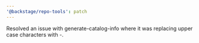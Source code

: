 ```yaml
---
'@backstage/repo-tools': patch
---
```


Resolved an issue with generate-catalog-info where it was replacing upper case characters with -.
